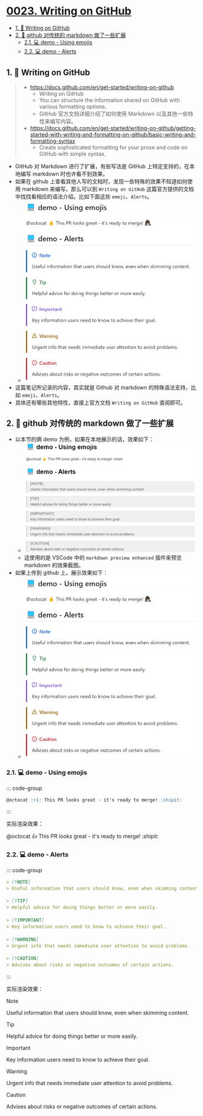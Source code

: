# [0023. Writing on GitHub](https://github.com/Tdahuyou/TNotes.notes/tree/main/notes/0023.%20Writing%20on%20GitHub)

<!-- region:toc -->
- [1. 🔗 Writing on GitHub](#1--writing-on-github)
- [2. 📒 github 对传统的 markdown 做了一些扩展](#2--github-对传统的-markdown-做了一些扩展)
  - [2.1. 💻 demo - Using emojis](#21--demo---using-emojis)
  - [2.2. 💻 demo - Alerts](#22--demo---alerts)
<!-- endregion:toc -->

## 1. 🔗 Writing on GitHub

> - https://docs.github.com/en/get-started/writing-on-github
>   - Writing on GitHub
>   - You can structure the information shared on GitHub with various formatting options.
>   - GitHub 官方文档详细介绍了如何使用 Markdown 以及其他一些特性来编写内容。
> - https://docs.github.com/en/get-started/writing-on-github/getting-started-with-writing-and-formatting-on-github/basic-writing-and-formatting-syntax
>   - Create sophisticated formatting for your prose and code on GitHub with simple syntax.

- GitHub 对 Markdown 进行了扩展，有些写法是 GitHub 上特定支持的，在本地编写 markdown 时也许看不到效果。
- 如果在 github 上查看其他人写的文档时，发现一些特殊的效果不知道如何使用 markdown 来编写，那么可以到 `Writing on GitHub` 这篇官方提供的文档中找找看相应的语法介绍。比如下面这些 `emoji`、`Alerts`。
  - ![](assets/2024-10-16-15-19-48.png)
- 这篇笔记所记录的内容，其实就是 Github 对 markdown 的特殊语法支持，比如 `emoji`、`Alerts`。
- 具体还有哪些其他特性，直接上官方文档 `Writing on GitHub` 查阅即可。

## 2. 📒 github 对传统的 markdown 做了一些扩展

- 以本节的俩 demo 为例，如果在本地展示的话，效果如下：
  - ![](assets/2024-10-16-15-20-36.png)
  - 这使用的是 VSCode 中的 `markdown preview enhanced` 插件来预览 markdown 的效果截图。
- 如果上传到 github 上，展示效果如下：
  - ![](assets/2024-10-16-15-19-48.png)

### 2.1. 💻 demo - Using emojis

::: code-group

```md [源码]
@octocat :+1: This PR looks great - it's ready to merge! :shipit:
```

:::

实际渲染效果：

@octocat :+1: This PR looks great - it's ready to merge! :shipit:

### 2.2. 💻 demo - Alerts

::: code-group

```md [源码]
> [!NOTE]
> Useful information that users should know, even when skimming content.

> [!TIP]
> Helpful advice for doing things better or more easily.

> [!IMPORTANT]
> Key information users need to know to achieve their goal.

> [!WARNING]
> Urgent info that needs immediate user attention to avoid problems.

> [!CAUTION]
> Advises about risks or negative outcomes of certain actions.
```

:::

实际渲染效果：

> [!NOTE]
> Useful information that users should know, even when skimming content.

> [!TIP]
> Helpful advice for doing things better or more easily.

> [!IMPORTANT]
> Key information users need to know to achieve their goal.

> [!WARNING]
> Urgent info that needs immediate user attention to avoid problems.

> [!CAUTION]
> Advises about risks or negative outcomes of certain actions.
